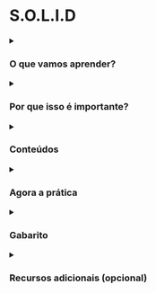 # S.O.L.I.D

<details>
<summary><h3>O que vamos aprender?</h3></summary>

<p align="justify">
É fundamental que nos preocupemos com a qualidade do nosso código, desenvolvendo-o, para que se torne mais limpo, conciso, performático e desacoplado (com menos dependência entre componentes). Com este objetivo, estudaremos, na aula de hoje, dois dos princípios do <strong>SOLID</strong>, as letras S e I!

Os princípios do <strong>SOLID</strong>, são um conjunto de boas práticas, que tem, como objetivo, tornar mais fácil a legibilidade, testabilidade, manutenção, extensão e organização do código.

Já está animado(a)? Vamos com tudo para o conteúdo do dia, que nos deixará um passo mais perto de nos tornar profissionais de excelência! :rocket:
</p>

### Você será capaz de:

<p align="justify">

- Escrever funções e classes que tenham apenas uma única responsabilidade.

- Escrever classes que não forcem a utilização de métodos que não serão utilizados, através da criação de interfaces específicas, ao invés de uma que englobe todos os propósitos.
</p>

</details>

<details>
<summary><h3>Por que isso é importante?</h3></summary>

<p align="justify">
Na programação, <strong>nem sempre o mais difícil é resolver o problema</strong>. Analisar um código já existente e fazer sua <strong>manutenção</strong> ou <strong>refatoração comumente é mais desafiador</strong>.

Surge então a necessidade de se escrever códigos com qualidade. Alguns aspectos que trazem qualidade ao nosso código são:

- Clareza / legibilidade.
- Simplicidade.
- Cobertura de testes.
- Performance.
</p>

<p align="justify">
Os princípios do <strong>SOLID</strong> nos norteiam para que escrevamos códigos mais limpos, diminuindo acoplamento (medida de interdependência entre os componentes), facilitando a refatoração, elaboração de testes e estimulando o reaproveitamento de código.
</p>

> Cada um dos princípios representa uma técnica de design de código criada para evitar problemas já conhecidos.

<p align="justify">
<strong>SOLID</strong> é amplamente utilizado pelo mercado de trabalho, visto que as aplicações se tornam mais simples de se compreender e manter ao longo do tempo. Apesar <strong>destes princípios serem específicos para Programação Orientada a Objetos, ainda se pode aplicar alguns deles a códigos que seguem outros paradigmas</strong>.
</p>

<p align="justify">
Como profissionais de desenvolvimento de softwares, <strong>devemos almejar sempre a excelência do nosso código</strong>, pois impacta diretamente no andamento do projeto no longo prazo. Podemos lembrar da máxima de que: <strong>um bom código escrito agora, vai facilitar, ou evitar, a refatoração de amanhã</strong>.
</p>

<p align="justify">
Escrever códigos simples, legíveis e limpos requer prática e demanda mais tempo no início, mas não seguir as boas práticas e princípios pode ocasionar problemas no longo prazo, que também vão demandar tempo e pode impossibilitar refatorar algum trecho sem fazer outra coisa parar de funcionar. Por isso devemos sempre buscar aprimorar a qualidade do nosso código, para evitar dores de cabeça no futuro. :relieved:
</p>

</details>

<details>
<summary><h3>Conteúdos</h3></summary>

<details>
<summary><h3>Princípios S.O.L.I.D</h3></summary>

<p align="justify">
No contexto de programação orientada a objetos, o acrônimo <strong>SOLID</strong>, refere-se a cinco princípios que visam facilitar o desenvolvimento, compreensão e manutenção de códigos. A adoção destas práticas ao programar, leva a diminuição de bugs no software, evita futuras refatorações e contribui para um desenvolvimento ágil e adaptativo. Isto gera impactos fundamentais na nossa produtividade e eficiência como desenvolvedores.

Cada letra de <strong>SOLID</strong> representa a inicial de um princípio, conforme tabela abaixo:

</p>

| Letras |                    Princípio                    |                                                                                   Descrição                                                                                   |
| :----: | :---------------------------------------------: | :---------------------------------------------------------------------------------------------------------------------------------------------------------------------------: |
|   S    | Single Responsibility (Responsabilidade Única)  |                                            Uma entidade (classe, método, função, etc) deve ter apenas uma única responsabilidade.                                             |
|   O    |          Open-Closed (Aberto-Fechado)           |                                             Entidades de software devem ser abertas para extensão, mas fechadas para modificação.                                             |
|   L    |  Liskov Substitution (Substituição de Liskov)   |                           Objetos em um programa devem ser substituíveis por instâncias de seus subtipos, sem alterar a funcionalidade do programa.                           |
|   I    | Interface Segregation (Segregação de Interface) |                                               Ter muitas interfaces específicas é melhor do que ter uma para todos propósitos.                                                |
|   D    | Dependency Inversion (Inversão de dependência)  | Entidades devem depender de abstrações, não de objetos concretos. Então as entidades de alto nível não devem depender das de baixo nível, ambas devem depender de abstrações. |

<p align="justify">
⚠️ <strong>Aviso</strong>: É importante lembrar que ao falar de <strong>SOLID</strong>, estamos tratando de <strong>princípios</strong>. Desta forma, devemos utilizar estes conceitos para nortear a escrita do nosso código e <strong>não entender que estas regras são obrigatórias em todos os projetos</strong>. Fica a nosso critério, ou da equipe, aplicar ou flexibilizar os princípios que fazem sentido e ajudam efetivamente no desenvolvimento do projeto. Temos que ter o cuidado para não seguir muito à risca e isto atrapalhar o desenvolvimento, o que iria na contramão do objetivo do <strong>SOLID</strong>, que é facilitar nossa vida ao escrever e fazer a manutenção do código. Importante sempre refletir o porquê de estarmos usando ou fazendo algo. Sintetizando:
</p>

> Ao escrever um código, o objetivo é torná-lo fácil de ser entendido e mantido. Portanto, princípio nenhum deve piorar a legibilidade ou a manutenibilidade do seu código.

<p align="justify">
Escrever um bom código não é intuitivo, requer muita prática e estudo. Assim, princípios como os do <strong>SOLID</strong> e as regras do <strong>ESLint</strong> (que já estamos usando desde o bloco de fundamentos), são algumas das ferramentas que nos auxiliam nesta tarefa de melhorar a qualidade do nosso código.
</p>

<p align="justify">
Caso não tenha entendido a descrição de algum princípio, não se preocupe, vamos nos aprofundar em cada um deles, iniciando hoje pelas letras <strong>S</strong> e <strong>I</strong>!
</p>

</details>

<details>
<summary><h3>Single Responsibility Principle</h3></summary>

<p align="justify">
Este princípio nos instrui no sentido de que uma classe deve ter apenas uma razão para mudar, deve fazer apenas uma função, ter apenas uma responsabilidade. Além de classes, também podemos extender esta orientação para métodos, funções, módulos, arquivos, dentro outros. Mas o que queremos dizer por apenas uma responsabilidade?

</p>

<p align="justify">
Trazendo para a prática: imagine que você está responsável por estruturar o código que representa um sistema de delivery. Poderiamos estruturar o código desta maneira:

</p>

```
// order.ts

class Order {
  // Aqui armazenaremos nome do cliente e seu endereço, além do nome e preço do produto pedido.
  public _name: string;
  public _price: number;
  public _costumer: string;
  public _address: string;

  constructor(name: string, price: number, costumer: string, address: string) {
    this._name = name;
    this._price = price;
    this._costumer = costumer;
    this._address = address;
  }

  deliver(): void {
    console.log(`${ this._costumer }, seu pedido de ${ this._name }, no total de R$: ${ this._price }, já está a caminho para o endereço: ${ this._address }!`)
  }
}

// Criamos o pedido.
const orderA = new Order('Pizza', 10, 'Maria', 'Rua Abbey Road');

// Iniciamos a entrega.
orderA.deliver();
```

<p align="justify">
Agora, vamos fazer este código se adequar ao princípio da Responsabilidade Única. Para isso, devemos pensar o seguinte: será que meus componentes estão fazendo apenas uma função? No caso da classe Order, ela está fazendo mais de uma função: <strong>registra informações do cliente</strong>, <strong>registra informações do pedido</strong> e tem um método que <strong>realiza a entrega</strong>. Podemos então perceber três responsabilidades distintas. Vamos separar estas funções da seguinte maneira:

</p>

```
// costumer.ts

class Costumer {
  // Ao omitir o modificador de acesso, por padrão o atributo da classe no TypeScript será public.
  _name: string;
  _address: string;

  constructor(name: string, address: string) {
    this._name = name;
    this._address = address;
  }
}

export default Costumer;
```

```
// product.ts

class Product {
  _name: string;
  _price: number;

  constructor(name: string, price: number) {
    this._name = name;
    this._price = price;
  }
}

export default Product;
```

```
// interfaces.ts

import Costumer from "./costumer";
import Product from "./product";

interface IDelivery {
  deliver(costumer: Costumer, product: Product): void;
}

export default IDelivery;
```

```
// delivery.ts

import IDelivery from "./interfaces";
import Costumer from "./costumer";
import Product from "./product";

class Delivery implements IDelivery {

  deliver(costumer: Costumer, product: Product): void {
    console.log(`${ costumer._name }, seu pedido de ${ product._name }, no total de R$: ${ product._price }, já está a caminho para o endereço: ${ costumer._address }.`);
  }
}

const myDelivery = new Delivery();
const costumerMaria = new Costumer('Maria', 'Rua Abbey Road');
const pizza = new Product('Pizza', 10);

myDelivery.deliver(costumerMaria, pizza);
```

<p align="justify">
Dividimos então a antiga "God Class" Order, que fazia todas as funções em um únio arquivo, em três classes distintas, mais específicas, que desempenham responsabilidades únicas, em arquivos diferentes. Isto permite o reaproveitamento do código, podendo criar múltiplos clientes, produtos e até múltiplos sistemas de delivery, além de facilitar a testabilidade deste código. Também criamos uma interface IDelivery que vai conter o "contrato" que foi implementado na classe Delivery.

</p>

<p align="justify">
⚠️ <strong>Aviso</strong>: A tarefa de identificar e delimitar as responsabilidades de funções, classes, arquivos e etc, sempre é dotada de certa subjetividade. A depender de como pensamos, seria possível ir quebrando nossas classes e funções em partes cada vez menores. Então lembre-se que <strong>o princípio da Responsabilidade Única é uma orientação, não se torne refém dele</strong>. O objetivo aqui é tornar o nosso código <strong>mais simples e legível</strong>. Temos que aplicar as orientações com razoabilidade, sempre para facilitar a nossa interação com o código.

</p>

</details>

<details>
<summary><h3>Interface Segregation Principle</h3></summary>

<p align="justify">
Com este princípio, dividimos interfaces maiores em interfaces menores e mais específicas, para que as classes que as implementem só precisem criar os métodos que lhe sejam pertinentes.

</p>

> Nenhum cliente deve ser forçado a depender de métodos que não utiliza.

<p align="justify">
Vamos imaginar o seguinte cenário. Queremos criar classes de diferentes relógios, que possuirão funcionalidades (métodos) diferentes a depender de qual seja o relógio. Para isso, faremos o seguinte:

</p>

```
// interfaces.ts

interface IWatch {
  time(): void;
  timer(): void;
  stopwatch(): void;
  gps(location: string): void;
  call(number: string): void;
  music(song: string): void;
}

export default IWatch;
```

```
// smartwatch.ts

import IWatch from "./interfaces";

class SmartWatch implements IWatch {
  time(): void {
    console.log('São 12:00 horas');
  }

  timer(): void {
    console.log('Timer iniciado');
  }

  stopwatch(): void {
    console.log('Cronômetro iniciado');
  }

  gps(location: string): void {
    console.log(`Rota para ${ location }`);
  }

  call(number: string): void {
    console.log(`Ligando para ${ number }`);
  }

  music(song: string): void {
    console.log(`Tocando ${ song }`);
  }

  checkHeartbeat(): void {
    console.log('Sua frequência cardíaca está em 80 bpm');
  }
}
```

<p align="justify">
Se quiséssemos criar uma classe MechanicalWatch (relógio mecânico), implementando a interface IWatch, teríamos o seguinte problema: o nosso relógio mecânico seria obrigado a implementar métodos de funcionalidades que não possui, como as funções de GPS, ligar, ouvir música e batimentos cardíacos.

</p>

<p align="justify">
Desta forma, o <strong>princípio da Segregação de Interface nos orienta para que criemos mais interfaces, menores e mais específicas</strong>. Para nosso código ficar em conformidade com o princípio, vamos fazer a seguinte refatoração:

</p>

```
// interfaces.ts

interface IWatch {
  time(): void;
  timer(): void;
  stopwatch(): void;
}

interface IGPS {
  gps(location: string): void;
}

interface ICall {
  call(number: string): void;
}

interface IMusic {
  music(song: string): void;
}

interface IHeartbeat {
  checkHeartbeat(): void;
}

export {
  IWatch,
  IGPS,
  ICall,
  IMusic,
  IHeartbeat,
};
```

```
// smartwatchsuperpro.ts

import { ICall, IGPS, IHeartbeat, IMusic, IWatch } from "./interfaces";

class SmartWatchSuperPro implements IWatch, IGPS, ICall, IMusic, IHeartbeat {
  time(): void {
    console.log('São 12:00 horas');
  }

  timer(): void {
    console.log('Timer iniciado');
  }

  stopwatch(): void {
    console.log('Cronômetro iniciado');
  }

  gps(location: string): void {
    console.log(`Rota para ${ location }`);
  }

  call(number: string): void {
    console.log(`Ligando para ${ number }`);
  }

  music(song: string): void {
    console.log(`Tocando ${ song }`);
  }

  checkHeartbeat(): void {
    console.log('Sua frequência cardíaca está em 80 bpm');
  }
}
```

```
// smartwatch.ts

import { IGPS, IMusic, IWatch } from "./interfaces";

class SmartWatch implements IWatch, IGPS, IMusic {
  time(): void {
    console.log('São 12:00 horas');
  }

  timer(): void {
    console.log('Timer iniciado');
  }

  stopwatch(): void {
    console.log('Cronômetro iniciado.');
  }

  gps(location: string): void {
    console.log(`Rota para ${ location }`);
  }

  music(song: string): void {
    console.log(`Tocando ${ song }`);
  }
}
```

```
// mechanicalwatch.ts

import { IWatch } from "./interfaces";

class MechanicalWatch implements IWatch {
  time(): void {
    console.log('São 12:00 horas');
  }

  timer(): void {
    console.log('Timer iniciado');
  }

  stopwatch(): void {
    console.log('Cronômetro iniciado');
  }
}
```

<p align="justify">
Perceba que agora a interface IWatch contém funcionalidades básicas que são comuns entre os tipos de relógio, assim, nossa classe MechanicalWatch precisa implementar apenas os métodos que são pertinentes a este tipo de relógio. Como criamos interfaces específicas para cada uma das funcionalidades, conseguimos também criar diferentes smartwatches que implementam apenas os métodos das funcionalidades que cada um possui.
</p>

</details>
</details>

<details>
<summary><h3>Agora a prática</h3></summary>

> Single Responsibility: o código a seguir será usado para os exercícios 1, 2 e 3.

```
// task.ts

class Task {
  _taskName: string;
  _taskContent: string;
  _taskStatus: string;

  constructor(taskName: string, taskContent: string, taskStatus: string) {
    this._taskName = taskName;
    this._taskContent = taskContent;
    this._taskStatus = taskStatus;
  }

  saveTask(): void {
    console.log('Tarefa salva com sucesso!');
  }
}
```

<p align="justify">
<strong>Exercício 1</strong>: Refatore a classe Task para que ela contenha e inicialize, <strong>apenas</strong>, os atributos de uma Task (nome, conteúdo e status).

</p>

<p align="justify">
<strong>Exercício 2</strong>: Crie uma interface ITaskList, com um método saveTask, que simula uma função de salvar tarefas em um banco de dados. O método saveTask deve receber como parâmetro uma task do tipo Task.

</p>

<p align="justify">
<strong>Exercício 3</strong>: Crie uma classe TaskList, que deverá implementar a interface ITaskList. Em seguida, crie um organizador de tarefas chamado myTaskList, usando a classe TaskList e use o método saveTask para salvar uma tarefa.

</p>

> Interface Segregation: o código a seguir será usado para os exercícios 4, 5, 6 e 7.

```
// interfaces.ts

interface IVehicle {
  fly(): void;
  drive(): void;
  pilot(): void;
}

export default IVehicle;
```

```
// boat.ts

import IVehicle from "./interfaces";

class Boat implements IVehicle {
  fly(): void {
    console.log('Não posso voar');
  }

  drive(): void {
    console.log('Não sou terrestre');
  }

  pilot(): void {
    console.log('Navegando pelo mar');
  }
}
```

<p align="justify">
<strong>Exercício 4</strong>: Refatore a interface IVehicle para que seja possível implementarmos um carro, um avião e um barco, cada uma com sua própria interface.

</p>

<p align="justify">
<strong>Exercício 5</strong>: Refatore a classe Boat para que ela precise implementar apenas o método para navegar o barco.

</p>

<p align="justify">
<strong>Exercício 6</strong>: Crie uma classe Plane que deverá implementar apenas o método de voar.

</p>

<p align="justify">
<strong>Exercício 7</strong>: Crie uma classe Car que deverá implementar apenas o método de dirigir.

</p>

</details>

<details>
<summary><h3>Gabarito</h3></summary>

<p align="justify">
<strong>Exercício 1</strong>: Refatore a classe Task para que ela contenha e inicialize, <strong>apenas</strong>, os atributos de uma Task (nome, conteúdo e status).

<p align="justify">

```
// task.ts

class Task {
  _taskName: string;
  _taskContent: string;
  _taskStatus: string;

  constructor(taskName: string, taskContent: string, taskStatus: string) {
    this._taskName = taskName;
    this._taskContent = taskContent;
    this._taskStatus = taskStatus;
  }
}

export default Task;
```

<p align="justify">
<strong>Exercício 2</strong>: Crie uma interface ITaskList, com um método saveTask, que simula uma função de salvar tarefas em um banco de dados. O método saveTask deve receber como parâmetro uma task do tipo Task.

<p align="justify">

```
// interfaces.ts

import Task from "./test";

interface ITaskList {
  saveTask(task: Task): void;
}

export default ITaskList;
```

<p align="justify">
<strong>Exercício 3</strong>: Crie uma classe TaskList, que deverá implementar a interface ITaskList. Em seguida, crie um organizador de tarefas chamado myTaskList, usando a classe TaskList e use o método saveTask para salvar uma tarefa.

<p align="justify">

```
// taskList.ts

import ITaskList from "./interfaces";
import Task from "./task";

class TaskList implements ITaskList {
  saveTask(task: Task): void {
    console.log(`A tarefa ${ task._taskName }`)
  }
}

const myTaskList = new TaskList();

const task = new Task('Projeto A', 'Refatorar o projeto para utilizar os princípios S.O.L.I.D', 'Em andamento');

myTaskList.saveTask(task);
```

<p align="justify">
<strong>Exercício 4</strong>: Refatore a interface IVehicle para que seja possível implementarmos um carro, um avião e um barco, cada uma com sua própria interface.

<p align="justify">

```
// interfaces.ts

interface IPlane {
  fly(): void;
}

interface ICar {
  drive(): void;
}

interface IBoat {
  pilot(): void;
}

export {
  IPlane,
  ICar,
  IBoat,
};
```

<p align="justify">
<strong>Exercício 5</strong>: Refatore a classe Boat para que ela precise implementar apenas o método para navegar o barco.

<p align="justify">

```
// boat.ts

import { IBoat } from "./interfaces";

class Boat implements IBoat {
  pilot(): void {
    console.log('Navegando pelo mar');
  }
}
```

<p align="justify">
<strong>Exercício 6</strong>: Crie uma classe Plane que deverá implementar apenas o método de voar.

<p align="justify">

```
// plane.ts

import { IPlane } from "./interfaces";

class Plane implements IPlane {
  fly(): void {
    console.log('Voando alto!');
  }
}
```

<p align="justify">
<strong>Exercício 7</strong>: Crie uma classe Car que deverá implementar apenas o método de dirigir.

</p>

```
// car.ts

import { ICar } from "./interfaces";

class Car implements ICar {
  drive(): void {
  console.log('Dirigindo pela cidade');
  }
}

```

</details>

<details>
<summary><h3>Recursos adicionais (opcional)</h3></summary>

- [O que é SOLID: O guia completo para você entender os 5 princípios da POO](https://medium.com/desenvolvendo-com-paixao/o-que-%C3%A9-solid-o-guia-completo-para-voc%C3%AA-entender-os-5-princ%C3%ADpios-da-poo-2b937b3fc530)
- [Princípios SOLID com TypeScript](https://medium.com/@matheusbessa_44838/princ%C3%ADpios-solid-com-typescript-4f8a9d5d1ef8)
- [SOLID fica FÁCIL com estas ilustrações - Filipe Deschamps](https://www.youtube.com/watch?v=6SfrO3D4dHM)
- [SOLID: The First 5 Principles of Object Oriented Design](https://www.digitalocean.com/community/conceptual_articles/s-o-l-i-d-the-first-five-principles-of-object-oriented-design)
- [Arquitetura - O Princípio da responsabilidade única](https://www.devmedia.com.br/arquitetura-o-principio-da-responsabilidade-unica/18700)
- [SOLID Design Principles Explained: The Single Responsibility Principle](https://stackify.com/solid-design-principles/)
- [Os Princípios do SOLID — ISP Princípio de segregação da interface](https://medium.com/xp-inc/os-princ%C3%ADpios-do-solid-isp-princ%C3%ADpio-de-segrega%C3%A7%C3%A3o-da-interface-1822ebc802fd)

</details>
